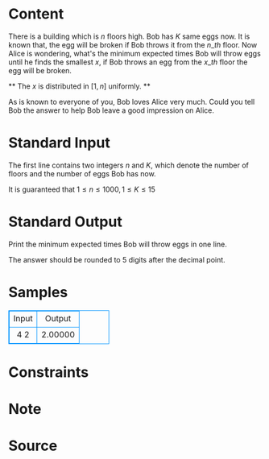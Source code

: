 
# Content

There is a building which is $n$ floors high. Bob has $K$ same eggs now. It is known that, the egg will be broken if Bob throws it from the $n\_{th}$ floor. Now Alice is wondering, what's the minimum expected times Bob will throw eggs until he finds the smallest $x$, if Bob throws an egg from the $x\_{th}$ floor the egg will be broken.

** The $x$ is distributed in $[1, n]$ uniformly. **

As is known to everyone of you, Bob loves Alice very much. Could you tell Bob the answer to help Bob leave a good impression on Alice.

# Standard Input

The first line contains two integers $n$ and $K$, which denote the number of floors and the number of eggs Bob has now.

It is guaranteed that $1 \leq n \leq 1000, 1 \leq K \leq 15$

# Standard Output

Print the minimum expected times Bob will throw eggs in one line.

The answer should be rounded to $5$ digits after the decimal point.

# Samples

<style>
        table,table tr th, table tr td { border:1px solid #0094ff; }
        table { width: 200px; min-height: 25px; line-height: 25px; text-align: center; border-collapse: collapse;}   
    </style>
<table>
	<tr>
		<td>Input</td>
		<td>Output</td>
	</tr>
<tr><td>4 2</td><td>2.00000</td></tr></table>


# Constraints



# Note



# Source


